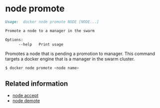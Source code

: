 <!--[metadata]>
+++
title = "node promote"
description = "The node promote command description and usage"
keywords = ["node, promote"]
[menu.main]
parent = "smn_cli"
+++
<![end-metadata]-->

# node promote

```markdown
Usage:  docker node promote NODE [NODE...]

Promote a node to a manager in the swarm

Options:
      --help   Print usage
```

Promotes a node that is pending a promotion to manager. This command targets a docker engine that is a manager in the swarm cluster.


```bash
$ docker node promote <node name>
```

## Related information

* [node accept](node_accept.md)
* [node demote](node_demote.md)
